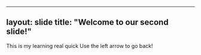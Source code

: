 
---
layout: slide
title: "Welcome to our second slide!"
---
This is my learning real quick 
Use the left arrow to go back!
